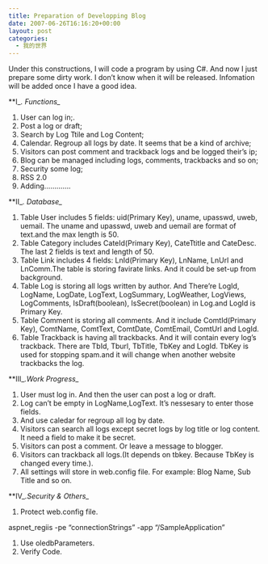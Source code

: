 ```yaml
---
title: Preparation of Developping Blog
date: 2007-06-26T16:16:20+00:00
layout: post
categories:
  - 我的世界
---
```


Under this constructions, I will code a program by using C#. And now I just prepare some dirty work. I don&#8217;t know when it will be released. Infomation will be added once I have a good idea.

**Ⅰ_*</strong>. Functions_*</p>

1. User can log in;.
2. Post a log or draft;
3. Search by Log Ttile and Log Content;
4. Calendar. Regroup all logs by date. It seems that be a kind of archive;
5. Visitors can post comment and trackback logs and be logged their’s ip;
6. Blog can be managed including logs, comments, trackbacks and so on;
7. Security some log;
8. RSS 2.0
9. Adding………….
<!--more-->

**Ⅱ_*</strong>. Database_*</p>

1. Table User includes 5 fields: uid(Primary Key), uname, upasswd, uweb, uemail. The uname and upasswd, uweb and uemail are format of text.and the max length is 50.
2. Table Category includes CateId(Primary Key), CateTtitle and CateDesc. The last 2 fields is text and length of 50.
3. Table Link includes 4 fields: LnId(Primary Key), LnName, LnUrl and LnComm.The table is storing favirate links. And it could be set-up from background.
4. Table Log is storing all logs written by author. And There’re LogId, LogName, LogDate, LogText, LogSummary, LogWeather, LogViews, LogComments, IsDraft(boolean), IsSecret(boolean) in Log.and LogId is Primary Key.
5. Table Comment is storing all comments. And it include ComtId(Primary Key), ComtName, ComtText, ComtDate, ComtEmail, ComtUrl and LogId.
6. Table Trackback is having all trackbacks. And it will contain every log’s trackback. There are TbId, Tburl, TbTitle, TbKey and LogId. TbKey is used for stopping spam.and it will change when another website trackbacks the log.

**Ⅲ_*</strong>.Work Progress_*</p>

1. User must log in. And then the user can post a log or draft.
2. Log can’t be empty in LogName,LogText. It’s nessesary to enter those fields.
3. And use caledar for regroup all log by date.
4. Visitors can search all logs except secret logs by log title or log content. It need a field to make it be secret.
5. Visitors can post a comment. Or leave a message to blogger.
6. Visitors can trackback all logs.(It depends on tbkey. Because TbKey is changed every time.).
7. All settings will store in web.config file. For example: Blog Name, Sub Title and so on.


**Ⅳ_*</strong>.Security & Others_*</p>

  1. Protect web.config file.

aspnet_regiis -pe “connectionStrings” -app “/SampleApplication”

  1. Use oledbParameters.
  2. Verify Code.

